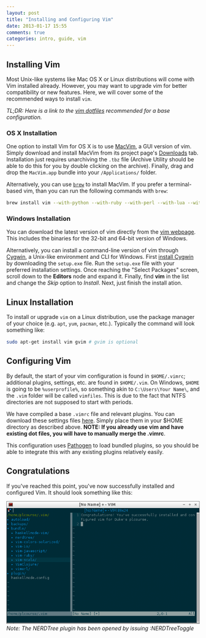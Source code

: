 ```yaml
---
layout: post
title: "Installing and Configuring Vim"
date: 2013-01-17 15:55
comments: true
categories: intro, guide, vim
---
```


## Installing Vim

Most Unix-like systems like Mac OS X or Linux distributions will come with Vim installed already. However, you may want to upgrade vim for better compatibility or new features. Here, we will cover some of the recommended ways to install `vim`.

*TL;DR: Here is a link to the [vim dotfiles](https://www.dropbox.com/s/bka5j2rkobq0gxu/vimdotfiles.tgz) recommended for a base configuration.*

### OS X Installation

One option to install Vim for OS X is to use [MacVim](http://code.google.com/p/macvim/), a GUI version of vim. Simply download and install MacVim from its project page's [Downloads](http://code.google.com/p/macvim/downloads/list) tab. Installation just requires unarchiving the `.tbz` file (Archive Utility should be able to do this for you by double clicking on the archive). Finally, drag and drop the `MacVim.app` bundle into your `/Applications/` folder.

Alternatively, you can use [`brew`](http://mxcl.github.com/homebrew/) to install MacVim. If you prefer a terminal-based vim, than you can run the following commands with `brew`:

```bash
brew install vim --with-python --with-ruby --with-perl --with-lua --with-tcl
```

### Windows Installation

You can download the latest version of vim directly from the [vim webpage](http://www.vim.org/download.php#pc). This includes the binaries for the 32-bit and 64-bit version of Windows.

Alternatively, you can install a command-line version of vim through [Cygwin](http://www.cygwin.com/), a Unix-like environment and CLI for Windows. First [install Cygwin](http://cygwin.com/install.html) by downloading the `setup.exe` file. Run the `setup.exe` file with your preferred installation settings. Once reaching the "Select Packages" screen, scroll down to the **Editors** node and expand it. Finally, find **vim** in the list and change the *Skip* option to *Install*. Next, just finish the install ation.


## Linux Installation

To install or upgrade `vim` on a Linux distribution, use the package manager of your choice (e.g. `apt`, `yum`, `pacman`, etc.). Typically the command will look something like:

```bash
sudo apt-get install vim gvim # gvim is optional
```

## Configuring Vim

By default, the start of your vim configuration is found in `$HOME/.vimrc`; additional plugins, settings, etc. are found in `$HOME/.vim`. On Windows, `$HOME` is going to be `%userprofile%`, so something akin to `C:\Users\Your Name\`, and the `.vim` folder will be called `vimfiles`. This is due to the fact that NTFS directories are not supposed to start with periods.

We have compiled a base `.vimrc` file and relevant plugins. You can download these settings files [here](https://www.dropbox.com/s/bka5j2rkobq0gxu/vimdotfiles.tgz). Simply place them in your $HOME directory as described above. **NOTE: If you already use vim and have existing dot files, you will have to manually merge the .vimrc**.

This configuration uses [Pathogen](https://github.com/tpope/vim-pathogen) to load bundled plugins, so you should be able to integrate this with any existing plugins relatively easily.

## Congratulations

If you've reached this point, you've now successfully installed and configured Vim. It should look something like this:

![Configured Vim](/images/vim_done.png)
*Note: The NERDTree plugin has been opened by issuing :NERDTreeToggle*

